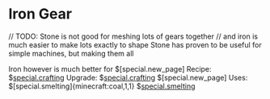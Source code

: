 # Iron Gear
// TODO: Stone is not good for meshing lots of gears together
//         and iron is much easier to make lots exactly to shape
Stone has proven to be useful for simple machines, but making them all

Iron however is much better for 
$[special.new_page]
Recipe:
$[special.crafting](buildcraftcore:gear_iron)
Upgrade:
$[special.crafting](buildcraftcore:gear_gold)
$[special.new_page]
Uses:
$[special.smelting]{minecraft:coal,1,1}
$[special.smelting](minecraft:iron_ingot)
